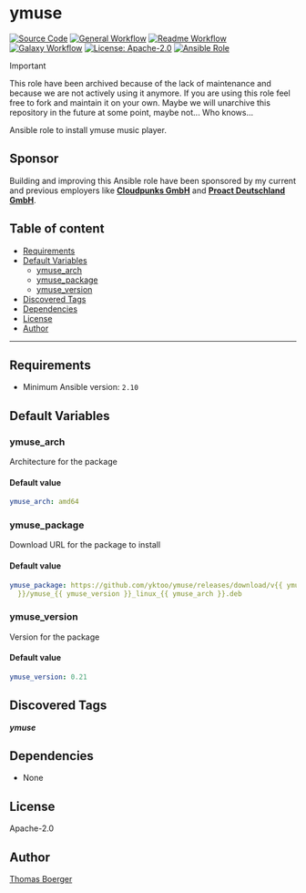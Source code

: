 # ymuse

[![Source Code](https://img.shields.io/badge/github-source%20code-blue?logo=github&logoColor=white)](https://github.com/rolehippie/ymuse)
[![General Workflow](https://github.com/rolehippie/ymuse/actions/workflows/general.yml/badge.svg)](https://github.com/rolehippie/ymuse/actions/workflows/general.yml)
[![Readme Workflow](https://github.com/rolehippie/ymuse/actions/workflows/docs.yml/badge.svg)](https://github.com/rolehippie/ymuse/actions/workflows/docs.yml)
[![Galaxy Workflow](https://github.com/rolehippie/ymuse/actions/workflows/galaxy.yml/badge.svg)](https://github.com/rolehippie/ymuse/actions/workflows/galaxy.yml)
[![License: Apache-2.0](https://img.shields.io/github/license/rolehippie/ymuse)](https://github.com/rolehippie/ymuse/blob/master/LICENSE)
[![Ansible Role](https://img.shields.io/badge/role-rolehippie.ymuse-blue)](https://galaxy.ansible.com/rolehippie/ymuse)

> [!IMPORTANT]
> This role have been archived because of the lack of maintenance and because
> we are not actively using it anymore. If you are using this role feel free
> to fork and maintain it on your own. Maybe we will unarchive this repository
> in the future at some point, maybe not... Who knows...

Ansible role to install ymuse music player.

## Sponsor

Building and improving this Ansible role have been sponsored by my current and previous employers like **[Cloudpunks GmbH](https://cloudpunks.de)** and **[Proact Deutschland GmbH](https://www.proact.eu)**.

## Table of content

- [Requirements](#requirements)
- [Default Variables](#default-variables)
  - [ymuse_arch](#ymuse_arch)
  - [ymuse_package](#ymuse_package)
  - [ymuse_version](#ymuse_version)
- [Discovered Tags](#discovered-tags)
- [Dependencies](#dependencies)
- [License](#license)
- [Author](#author)

---

## Requirements

- Minimum Ansible version: `2.10`

## Default Variables

### ymuse_arch

Architecture for the package

#### Default value

```YAML
ymuse_arch: amd64
```

### ymuse_package

Download URL for the package to install

#### Default value

```YAML
ymuse_package: https://github.com/yktoo/ymuse/releases/download/v{{ ymuse_version
  }}/ymuse_{{ ymuse_version }}_linux_{{ ymuse_arch }}.deb
```

### ymuse_version

Version for the package

#### Default value

```YAML
ymuse_version: 0.21
```

## Discovered Tags

**_ymuse_**


## Dependencies

- None

## License

Apache-2.0

## Author

[Thomas Boerger](https://github.com/tboerger)
